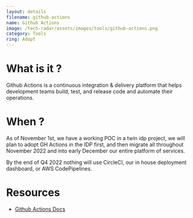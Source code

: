 ```yaml
---
layout: details
filename: github-actions
name: Github Actions
image: /tech-radar/assets/images/tools/github-actions.png
category: Tools
ring: Adopt
---
```


# What is it ?

Github Actions is a continuous integration & delivery platform that helps development teams build, test, and release code and automate their operations.

# When ?

As of November 1st, we have a working POC in a twin idp project, we will plan to adopt GH Actions
in the IDP first, and then migrate all throughout November 2022 and into early December our entire
platform of services.

By the end of Q4 2022 nothing will use CircleCI, our in house deployment dashboard, or AWS CodePipelines.

# Resources
- [Github Actions Docs](https://docs.github.com/en/actions)